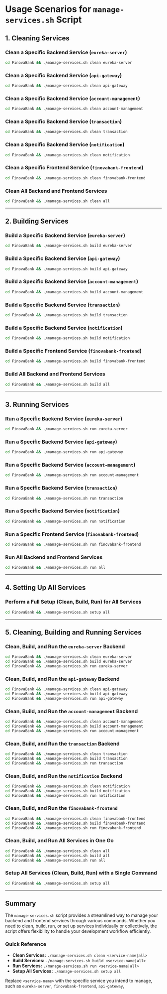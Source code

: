 # Usage Scenarios for `manage-services.sh` Script

## 1. Cleaning Services

### Clean a Specific Backend Service (`eureka-server`)
```bash
cd FinovaBank && ./manage-services.sh clean eureka-server
```

### Clean a Specific Backend Service (`api-gateway`)
```bash
cd FinovaBank && ./manage-services.sh clean api-gateway
```

### Clean a Specific Backend Service (`account-management`)
```bash
cd FinovaBank && ./manage-services.sh clean account-management
```

### Clean a Specific Backend Service (`transaction`)
```bash
cd FinovaBank && ./manage-services.sh clean transaction
```

### Clean a Specific Backend Service (`notification`)
```bash
cd FinovaBank && ./manage-services.sh clean notification
```

### Clean a Specific Frontend Service (`finovabank-frontend`)
```bash
cd FinovaBank && ./manage-services.sh clean finovabank-frontend
```

### Clean All Backend and Frontend Services
```bash
cd FinovaBank && ./manage-services.sh clean all
```

---

## 2. Building Services

### Build a Specific Backend Service (`eureka-server`)
```bash
cd FinovaBank && ./manage-services.sh build eureka-server
```

### Build a Specific Backend Service (`api-gateway`)
```bash
cd FinovaBank && ./manage-services.sh build api-gateway
```

### Build a Specific Backend Service (`account-management`)
```bash
cd FinovaBank && ./manage-services.sh build account-management
```

### Build a Specific Backend Service (`transaction`)
```bash
cd FinovaBank && ./manage-services.sh build transaction
```

### Build a Specific Backend Service (`notification`)
```bash
cd FinovaBank && ./manage-services.sh build notification
```

### Build a Specific Frontend Service (`finovabank-frontend`)
```bash
cd FinovaBank && ./manage-services.sh build finovabank-frontend
```

### Build All Backend and Frontend Services
```bash
cd FinovaBank && ./manage-services.sh build all
```

---

## 3. Running Services

### Run a Specific Backend Service (`eureka-server`)
```bash
cd FinovaBank && ./manage-services.sh run eureka-server
```

### Run a Specific Backend Service (`api-gateway`)
```bash
cd FinovaBank && ./manage-services.sh run api-gateway
```

### Run a Specific Backend Service (`account-management`)
```bash
cd FinovaBank && ./manage-services.sh run account-management
```

### Run a Specific Backend Service (`transaction`)
```bash
cd FinovaBank && ./manage-services.sh run transaction
```

### Run a Specific Backend Service (`notification`)
```bash
cd FinovaBank && ./manage-services.sh run notification
```

### Run a Specific Frontend Service (`finovabank-frontend`)
```bash
cd FinovaBank && ./manage-services.sh run finovabank-frontend
```

### Run All Backend and Frontend Services
```bash
cd FinovaBank && ./manage-services.sh run all
```

---

## 4. Setting Up All Services

### Perform a Full Setup (Clean, Build, Run) for All Services
```bash
cd FinovaBank && ./manage-services.sh setup all
```

---

## 5. Cleaning, Building and Running Services

### Clean, Build, and Run the `eureka-server` Backend
```bash
cd FinovaBank && ./manage-services.sh clean eureka-server
cd FinovaBank && ./manage-services.sh build eureka-server
cd FinovaBank && ./manage-services.sh run eureka-server
```

### Clean, Build, and Run the `api-gateway` Backend
```bash
cd FinovaBank && ./manage-services.sh clean api-gateway
cd FinovaBank && ./manage-services.sh build api-gateway
cd FinovaBank && ./manage-services.sh run api-gateway
```

### Clean, Build, and Run the `account-management` Backend
```bash
cd FinovaBank && ./manage-services.sh clean account-management
cd FinovaBank && ./manage-services.sh build account-management
cd FinovaBank && ./manage-services.sh run account-management
```

### Clean, Build, and Run the `transaction` Backend
```bash
cd FinovaBank && ./manage-services.sh clean transaction
cd FinovaBank && ./manage-services.sh build transaction
cd FinovaBank && ./manage-services.sh run transaction
```

### Clean, Build, and Run the `notification` Backend
```bash
cd FinovaBank && ./manage-services.sh clean notification
cd FinovaBank && ./manage-services.sh build notification
cd FinovaBank && ./manage-services.sh run notification
```

### Clean, Build, and Run the `finovabank-frontend`
```bash
cd FinovaBank && ./manage-services.sh clean finovabank-frontend
cd FinovaBank && ./manage-services.sh build finovabank-frontend
cd FinovaBank && ./manage-services.sh run finovabank-frontend
```

### Clean, Build, and Run All Services in One Go
```bash
cd FinovaBank && ./manage-services.sh clean all
cd FinovaBank && ./manage-services.sh build all
cd FinovaBank && ./manage-services.sh run all
```

### Setup All Services (Clean, Build, Run) with a Single Command
```bash
cd FinovaBank && ./manage-services.sh setup all
```

---

## Summary

The `manage-services.sh` script provides a streamlined way to manage your backend and frontend services through various commands. Whether you need to clean, build, run, or set up services individually or collectively, the script offers flexibility to handle your development workflow efficiently.

### Quick Reference

- **Clean Services:** `./manage-services.sh clean <service-name|all>`
- **Build Services:** `./manage-services.sh build <service-name|all>`
- **Run Services:** `./manage-services.sh run <service-name|all>`
- **Setup All Services:** `./manage-services.sh setup all`

Replace `<service-name>` with the specific service you intend to manage, such as `eureka-server`, `finovabank-frontend`, `api-gateway`,

